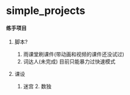 # simple_projects

#### 练手项目

1. 脚本?

	1. 雨课堂刷课件(带动画和视频的课件还没试过)
	2. 词达人(未完成) 目前只能暴力过快速模式
	
2. 课设

	1. 迷宫
    	2. 数独
